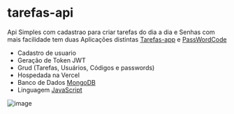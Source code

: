 # tarefas-api
Api Simples com cadastrao para criar tarefas do dia a dia e Senhas com mais facilidade tem duas Aplicações distintas [Tarefas-app]() e [PassWordCode]()
 - Cadastro de usuario
 - Geração de Token JWT
 - Grud (Tarefas, Usuários, Códigos e passwords)
 - Hospedada na Vercel
 - Banco de Dados [MongoDB](https://account.mongodb.com/account/login)
 - Linguagem [JavaScript](https://www.javascript.com/)

   
![image](https://github.com/user-attachments/assets/fb2ce65a-a2ea-4ec7-a2a2-7a284e78be42)
